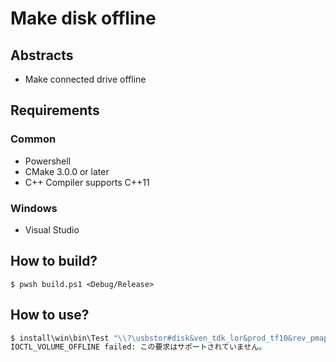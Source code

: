 # Make disk offline 

## Abstracts

* Make connected drive offline

## Requirements

### Common

* Powershell
* CMake 3.0.0 or later
* C++ Compiler supports C++11

### Windows

* Visual Studio

## How to build?

````shell
$ pwsh build.ps1 <Debug/Release>
````

## How to use?

````bat
$ install\win\bin\Test "\\?\usbstor#disk&ven_tdk_lor&prod_tf10&rev_pmap#0703448b91511325&0#{53f56307-b6bf-11d0-94f2-00a0c91efb8b}"
IOCTL_VOLUME_OFFLINE failed: この要求はサポートされていません。
````